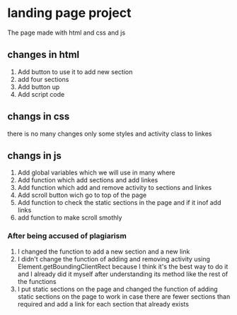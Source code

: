 # landing page project
The page made with html and css and js

## changes in html
1. Add button to use it to add new section
2. add four sections
3. Add button up
4. Add script code

## changs in css
there is no many changes only some styles and activity class to linkes

## changs in js
1. Add global variables which we will use in many where
2. Add function which add sections and add linkes 
3. Add function which add and remove activity to sections and linkes
4. Add scroll button wich go to top of the page
5. Add function to check the static sections in the page and if it inof add links
6. add function to make scroll smothly 

### After being accused of plagiarism
1. I changed the function to add a new section and a new link
2. I didn't change the function of adding and removing activity using Element.getBoundingClientRect because I think it's the best way to do it and I already did it myself after understanding its method like the rest of the functions
3. I put static sections on the page and changed the function of adding static sections on the page to work in case there are fewer sections than required and add a link for each section that already exists